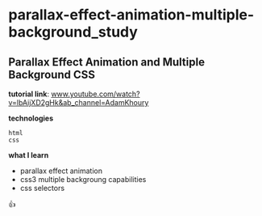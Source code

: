 # parallax-effect-animation-multiple-background_study
## Parallax Effect Animation and Multiple Background CSS

**tutorial link**: www.youtube.com/watch?v=lbAijXD2gHk&ab_channel=AdamKhoury


**technologies**
```
html
css
```


**what I learn**
- parallax effect animation
- css3 multiple backgroung capabilities
- css selectors


:+1:

